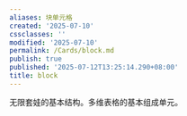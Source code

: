 ```yaml
---
aliases: 块单元格
created: '2025-07-10'
cssclasses: ''
modified: '2025-07-10'
permalink: /Cards/block.md
publish: true
published: '2025-07-12T13:25:14.290+08:00'
title: block
---
```

无限套娃的基本结构。多维表格的基本组成单元。
